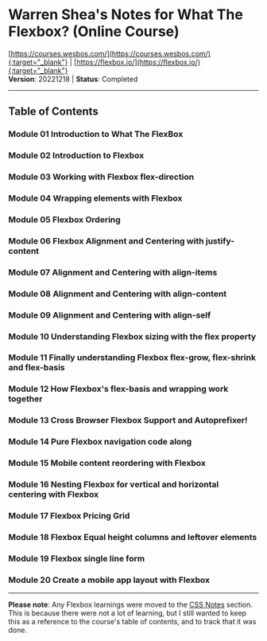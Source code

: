 # Warren Shea's Notes for What The Flexbox? (Online Course)
[https://courses.wesbos.com/](https://courses.wesbos.com/){:target="_blank"} | [https://flexbox.io/](https://flexbox.io/){:target="_blank"} \
**Version**: 20221218 | **Status**: Completed

---
## Table of Contents
### Module 01 Introduction to What The FlexBox
### Module 02 Introduction to Flexbox
### Module 03 Working with Flexbox flex-direction
### Module 04 Wrapping elements with Flexbox
### Module 05 Flexbox Ordering
### Module 06 Flexbox Alignment and Centering with justify-content
### Module 07 Alignment and Centering with align-items
### Module 08 Alignment and Centering with align-content
### Module 09 Alignment and Centering with align-self
### Module 10 Understanding Flexbox sizing with the flex property
### Module 11 Finally understanding Flexbox flex-grow, flex-shrink and flex-basis
### Module 12 How Flexbox's flex-basis and wrapping work together
### Module 13 Cross Browser Flexbox Support and Autoprefixer!
### Module 14 Pure Flexbox navigation code along
### Module 15 Mobile content reordering with Flexbox
### Module 16 Nesting Flexbox for vertical and horizontal centering with Flexbox
### Module 17 Flexbox Pricing Grid
### Module 18 Flexbox Equal height columns and leftover elements
### Module 19 Flexbox single line form
### Module 20 Create a mobile app layout with Flexbox

---

**Please note**: Any Flexbox learnings were moved to the [CSS Notes](/notes/dev.css.html) section. This is because there were not a lot of learning, but I still wanted to keep this as a reference to the course's table of contents, and to track that it was done.